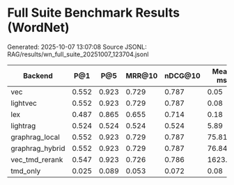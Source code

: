 # Full Suite Benchmark Results (WordNet)
Generated: 2025-10-07 13:07:08
Source JSONL: RAG/results/wn_full_suite_20251007_123704.jsonl

| Backend | P@1 | P@5 | MRR@10 | nDCG@10 | Mean ms | P95 ms |
|---------|-----|-----|--------|---------|---------|--------|
| vec | 0.552 | 0.923 | 0.729 | 0.787 | 0.05 | 0.06 |
| lightvec | 0.552 | 0.923 | 0.729 | 0.787 | 0.08 | 0.11 |
| lex | 0.487 | 0.865 | 0.655 | 0.714 | 0.18 | 0.29 |
| lightrag | 0.524 | 0.524 | 0.524 | 0.524 | 5.89 | 7.31 |
| graphrag_local | 0.552 | 0.923 | 0.729 | 0.787 | 75.81 | 387.57 |
| graphrag_hybrid | 0.552 | 0.923 | 0.729 | 0.787 | 76.84 | 393.10 |
| vec_tmd_rerank | 0.547 | 0.923 | 0.726 | 0.786 | 1623.69 | 2520.48 |
| tmd_only | 0.025 | 0.089 | 0.053 | 0.072 | 0.08 | 0.10 |